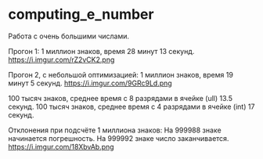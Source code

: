 # computing_e_number
Работа с очень большими числами.

Прогон 1: 
1 миллион знаков, время 28 минут 13 секунд.
https://i.imgur.com/rZ2vCK2.png

Прогон 2, с небольшой оптимизацией:
1 миллион знаков, время 19 минут 5 секунд.
https://i.imgur.com/9GRc9Ld.png

100 тысяч знаков, среднее время с 8 разрядами в ячейке (ull) 13.5 секунд.
100 тысяч знаков, среднее время с 4 разрядами в ячейке (int) 17 секунд.

Отклонения при подсчёте 1 миллиона знаков:
На 999988 знаке начинается погрешность.
На 999992 знаке число заканчивается.
https://i.imgur.com/18XbvAb.png
